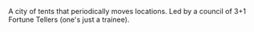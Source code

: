 A city of tents that periodically moves locations. Led by a council of 3+1 Fortune Tellers (one's just a trainee).